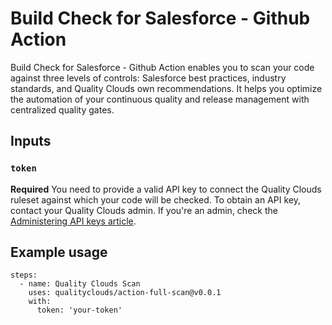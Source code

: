 # Build Check for Salesforce - Github Action

Build Check for Salesforce - Github Action enables you to scan your code against three levels of controls: Salesforce best practices, industry standards, and Quality Clouds own recommendations. It helps you optimize the automation of your continuous quality and release management with centralized quality gates.

## Inputs

### `token`

**Required** You need to provide a valid API key to connect the Quality Clouds ruleset against which your code will be checked. 
To obtain an API key, contact your Quality Clouds admin. If you're an admin, check the [Administering API keys article](https://docs.qualityclouds.com/qcd/administering-api-keys-31721787.html).

## Example usage

```
steps:
  - name: Quality Clouds Scan
    uses: qualityclouds/action-full-scan@v0.0.1
    with:
      token: 'your-token'
```
